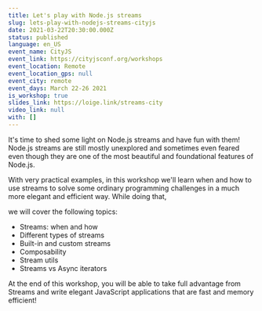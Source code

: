 ```yaml
---
title: Let's play with Node.js streams
slug: lets-play-with-nodejs-streams-cityjs
date: 2021-03-22T20:30:00.000Z
status: published
language: en_US
event_name: CityJS
event_link: https://cityjsconf.org/workshops
event_location: Remote
event_location_gps: null
event_city: remote
event_days: March 22-26 2021
is_workshop: true
slides_link: https://loige.link/streams-city
video_link: null
with: []
---
```


It's time to shed some light on Node.js streams and have fun with them! Node.js streams are still mostly unexplored and sometimes even feared even though they are one of the most beautiful and foundational features of Node.js.

With very practical examples, in this workshop we'll learn when and how to use streams to solve some ordinary programming challenges in a much more elegant and efficient way. While doing that,

we will cover the following topics:

- Streams: when and how
- Different types of streams
- Built-in and custom streams
- Composability
- Stream utils
- Streams vs Async iterators

At the end of this workshop, you will be able to take full advantage from Streams and write elegant JavaScript applications that are fast and memory efficient!
